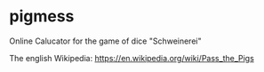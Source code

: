 # pigmess
Online Calucator for the game of dice "Schweinerei"


The english Wikipedia:
https://en.wikipedia.org/wiki/Pass_the_Pigs
